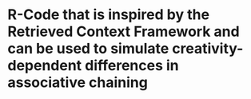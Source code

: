 # R-Code that is inspired by the Retrieved Context Framework and can be used to simulate creativity-dependent differences in associative chaining
